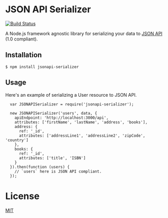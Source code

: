 # JSON API Serializer
[![Build Status](https://travis-ci.org/SeyZ/jsonapi-serializer.svg?branch=master)](https://travis-ci.org/SeyZ/jsonapi-serializer)

A Node.js framework agnostic library for serializing your data to [JSON
API](http://jsonapi.org) (1.0 compliant).

## Installation
`$ npm install jsonapi-serializer`

## Usage
Here's an example of serializing a User resource to JSON API.
```
  var JSONAPISerializer = require('jsonapi-serializer');

  new JSONAPISerializer('users', data, {
    apiEndpoint: 'http://localhost:3000/api',
    attributes: ['firstName', 'lastName', 'address', 'books'],
    address: {
      ref: '_id',
      attributes: ['addressLine1', 'addressLine2', 'zipCode', 'country']
    },
    books: {
      ref: '_id',
      attributes: ['title', 'ISBN']
    }
  }).then(function (users) {
    // `users` here is JSON API compliant.
  });
```

# License

[MIT](https://github.com/SeyZ/jsonapi-serializer/blob/master/LICENSE)
